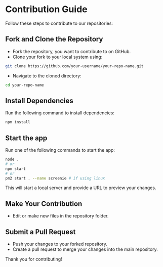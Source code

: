 # Contribution Guide

Follow these steps to contribute to our repositories:

## Fork and Clone the Repository

- Fork the repository, you want to contribute to on GitHub.
- Clone your fork to your local system using:
```sh
git clone https://github.com/your-username/your-repo-name.git
```
- Navigate to the cloned directory:
```sh
cd your-repo-name
```

## Install Dependencies

Run the following command to install dependencies:
```bash
npm install
```

## Start the app

Run one of the following commands to start the app:
```bash
node .
# or
npm start
# or
pm2 start . --name screenie # if using linux
```
This will start a local server and provide a URL to preview your changes.

## Make Your Contribution

- Edit or make new files in the repository folder.

## Submit a Pull Request

- Push your changes to your forked repository.
- Create a pull request to merge your changes into the main repository.

Thank you for contributing!